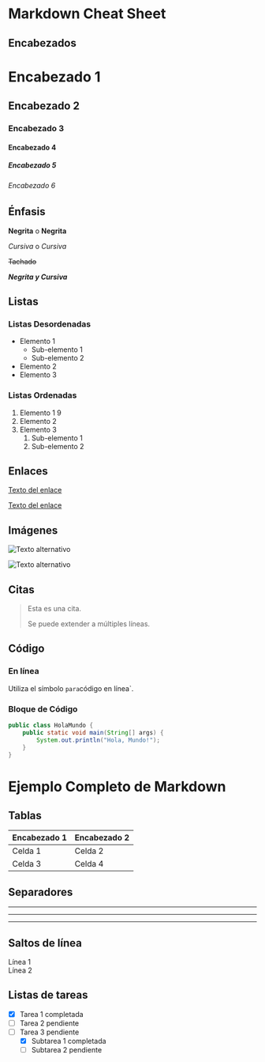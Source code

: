 # Markdown Cheat Sheet

## Encabezados

# Encabezado 1
## Encabezado 2
### Encabezado 3
#### Encabezado 4
##### Encabezado 5
###### Encabezado 6

## Énfasis

**Negrita** o __Negrita__

*Cursiva* o _Cursiva_

~~Tachado~~

**_Negrita y Cursiva_**

## Listas

### Listas Desordenadas

- Elemento 1
  - Sub-elemento 1
  - Sub-elemento 2
- Elemento 2
- Elemento 3

### Listas Ordenadas

1. Elemento 1 9
2. Elemento 2
3. Elemento 3
   1. Sub-elemento 1
   2. Sub-elemento 2

## Enlaces

[Texto del enlace](https://www.ejemplo.com)

[Texto del enlace](https://www.ejemplo.com "Título del enlace")

## Imágenes

![Texto alternativo](https://www.ejemplo.com/imagen.jpg)

![Texto alternativo](https://www.ejemplo.com/imagen.jpg "Título de la imagen")

## Citas

> Esta es una cita.
> 
> Se puede extender a múltiples líneas.

## Código

### En línea

Utiliza el símbolo ` para `código en línea`.

### Bloque de Código

```java
public class HolaMundo {
    public static void main(String[] args) {
        System.out.println("Hola, Mundo!");
    }
}
```
# Ejemplo Completo de Markdown

## Tablas

| Encabezado 1 | Encabezado 2 |
| ------------ | ------------ |
| Celda 1      | Celda 2      |
| Celda 3      | Celda 4      |

## Separadores

---

***

___

## Saltos de línea

Línea 1  
Línea 2 


## Listas de tareas

- [x] Tarea 1 completada
- [ ] Tarea 2 pendiente
- [ ] Tarea 3 pendiente
  - [x] Subtarea 1 completada
  - [ ] Subtarea 2 pendiente
